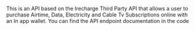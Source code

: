 This is an API based on the Irecharge Third Party API that allows a user to purchase Airtime, Data, Electricity and Cable Tv Subscriptions online with an In app wallet.
You can find the API endpoint documentation in the code
